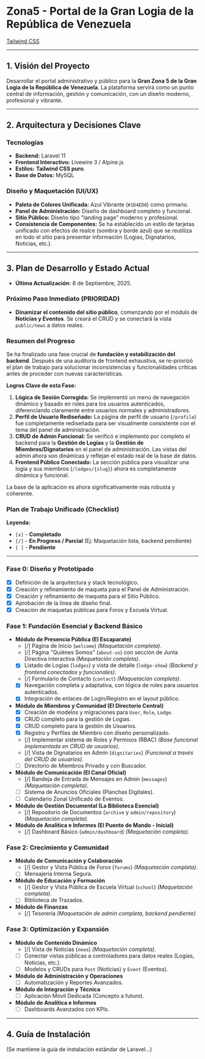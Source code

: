 # Zona5 - Portal de la Gran Logia de la República de Venezuela

[Tailwind CSS](https://img.shields.io/badge/Tailwind_CSS-38B2AC?style=for-the-badge&logo=tailwind-css&logoColor=white)

---

## 1. Visión del Proyecto

Desarrollar el portal administrativo y público para la **Gran Zona 5 de la Gran Logia de la República de Venezuela**. La plataforma servirá como un punto central de información, gestión y comunicación, con un diseño moderno, profesional y vibrante.

---

## 2. Arquitectura y Decisiones Clave

### Tecnologías

*   **Backend:** Laravel 11
*   **Frontend Interactivo:** Livewire 3 / Alpine.js
*   **Estilos:** **Tailwind CSS puro**.
*   **Base de Datos:** MySQL

### Diseño y Maquetación (UI/UX)

*   **Paleta de Colores Unificada:** Azul Vibrante (`#1D4ED8`) como primario.
*   **Panel de Administración:** Diseño de dashboard completo y funcional.
*   **Sitio Público:** Diseño tipo "landing page" moderno y profesional.
*   **Consistencia de Componentes:** Se ha establecido un estilo de tarjetas unificado con efectos de realce (sombra y borde azul) que se reutiliza en todo el sitio para presentar información (Logias, Dignatarios, Noticias, etc.).

---

## 3. Plan de Desarrollo y Estado Actual

*   **Última Actualización:** 8 de Septiembre, 2025.

### Próximo Paso Inmediato (PRIORIDAD)

*   **Dinamizar el contenido del sitio público**, comenzando por el módulo de **Noticias y Eventos**. Se creará el CRUD y se conectará la vista `public/news` a datos reales.

### Resumen del Progreso

Se ha finalizado una fase crucial de **fundación y estabilización del backend**. Después de una auditoría de frontend exhaustiva, se re-priorizó el plan de trabajo para solucionar inconsistencias y funcionalidades críticas antes de proceder con nuevas características.

**Logros Clave de esta Fase:**
1.  **Lógica de Sesión Corregida:** Se implementó un menú de navegación dinámico y basado en roles para los usuarios autenticados, diferenciando claramente entre usuarios normales y administradores.
2.  **Perfil de Usuario Rediseñado:** La página de perfil de usuario (`/profile`) fue completamente rediseñada para ser visualmente consistente con el tema del panel de administración.
3.  **CRUD de Admin Funcional:** Se verificó e implementó por completo el backend para la **Gestión de Logias** y la **Gestión de Miembros/Dignatarios** en el panel de administración. Las vistas del admin ahora son dinámicas y reflejan el estado real de la base de datos.
4.  **Frontend Público Conectado:** La sección pública para visualizar una logia y sus miembros (`/lodges/{slug}`) ahora es completamente dinámica y funcional.

La base de la aplicación es ahora significativamente más robusta y coherente.

### Plan de Trabajo Unificado (Checklist)

**Leyenda:**
*   `[x]` - **Completado**
*   `[/]` - **En Progreso / Parcial** (Ej: Maquetación lista, backend pendiente)
*   `[ ]` - **Pendiente**

---

### Fase 0: Diseño y Prototipado

*   [x] Definición de la arquitectura y stack tecnológico.
*   [x] Creación y refinamiento de maqueta para el Panel de Administración.
*   [x] Creación y refinamiento de maqueta para el Sitio Público.
*   [x] Aprobación de la línea de diseño final.
*   [x] Creación de maquetas públicas para Foros y Escuela Virtual.

### Fase 1: Fundación Esencial y Backend Básico

*   **Módulo de Presencia Pública (El Escaparate)**
    *   [/] Página de Inicio (`welcome`) *(Maquetación completa)*.
    *   [/] Página "Quiénes Somos" (`about-us`) con sección de Junta Directiva interactiva *(Maquetación completa)*.
    *   [x] Listado de Logias (`lodges`) y vista de detalle (`lodge-show`) *(Backend y frontend conectados y funcionales)*.
    *   [/] Formulario de Contacto (`contact`) *(Maquetación completa)*.
    *   [x] Navegación completa y adaptativa, con lógica de roles para usuarios autenticados.
    *   [x] Integración de enlaces de Login/Registro en el layout público.
*   **Módulo de Miembros y Comunidad (El Directorio Central)**
    *   [x] Creación de modelos y migraciones para `User`, `Role`, `Lodge`.
    *   [x] CRUD completo para la gestión de Logias.
    *   [x] CRUD completo para la gestión de Usuarios.
    *   [x] Registro y Perfiles de Miembro con diseño personalizado.
    *   [/] Implementar sistema de Roles y Permisos (RBAC) *(Base funcional implementada en CRUD de usuarios)*.
    *   [/] Vista de Dignatarios en Admin (`dignitaries`) *(Funcional a través del CRUD de usuarios)*.
    *   [ ] Directorio de Miembros Privado y con Buscador.
*   **Módulo de Comunicación (El Canal Oficial)**
    *   [/] Bandeja de Entrada de Mensajes en Admin (`messages`) *(Maquetación completa)*.
    *   [ ] Sistema de Anuncios Oficiales (Planchas Digitales).
    *   [ ] Calendario Zonal Unificado de Eventos.
*   **Módulo de Gestión Documental (La Biblioteca Esencial)**
    *   [/] Repositorio de Documentos (`archive` y `admin/repository`) *(Maquetación completa)*.
*   **Módulo de Analítica e Informes (El Puente de Mando - Inicial)**
    *   [/] Dashboard Básico (`admin/dashboard`) *(Maquetación completa)*.

### Fase 2: Crecimiento y Comunidad

*   **Módulo de Comunicación y Colaboración**
    *   [/] Gestor y Vista Pública de Foros (`forums`) *(Maquetación completa)*.
    *   [ ] Mensajería Interna Segura.
*   **Módulo de Educación y Formación**
    *   [/] Gestor y Vista Pública de Escuela Virtual (`school`) *(Maquetación completa)*.
    *   [ ] Biblioteca de Trazados.
*   **Módulo de Finanzas**
    *   [/] Tesorería *(Maquetación de admin completa, backend pendiente)*

### Fase 3: Optimización y Expansión

*   **Módulo de Contenido Dinámico**
    *   [/] Vista de Noticias (`news`) *(Maquetación completa)*.
    *   [ ] Conectar vistas públicas a controladores para datos reales (Logias, Noticias, etc.).
    *   [ ] Modelos y CRUDs para `Post` (Noticias) y `Event` (Eventos).
*   **Módulo de Administración y Operaciones**
    *   [ ] Automatización y Reportes Avanzados.
*   **Módulo de Integración y Técnica**
    *   [ ] Aplicación Móvil Dedicada (Concepto a futuro).
*   **Módulo de Analítica e Informes**
    *   [ ] Dashboards Avanzados con KPIs.

---

## 4. Guía de Instalación

(Se mantiene la guía de instalación estándar de Laravel...)
